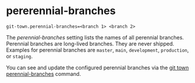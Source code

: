 # pererennial-branches

```
git-town.perennial-branches=<branch 1> <branch 2>
```

The _perennial-branches_ setting lists the names of all perennial branches.
Perennial branches are long-lived branches. They are never shipped. Examples for
perennial branches are `master`, `main`, `development`, `production`, or
`staging`.

You can see and update the configured perennial branches via the
[git town perennial-branches](../commands/config-perennial-branches.md) command.
